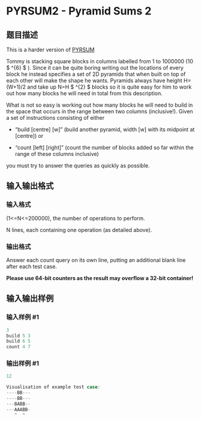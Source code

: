 # PYRSUM2 - Pyramid Sums 2

## 题目描述

This is a harder version of [PYRSUM](../PYRSUM)

Tommy is stacking square blocks in columns labelled from 1 to 1000000 (10 $ ^{6} $ ). Since it can be quite boring writing out the locations of every block he instead specifies a set of 2D pyramids that when built on top of each other will make the shape he wants. Pyramids always have height H=(W+1)/2 and take up N=H $ ^{2} $ blocks so it is quite easy for him to work out how many blocks he will need in total from this description.

What is not so easy is working out how many blocks he will need to build in the space that occurs in the range between two columns (inclusive!). Given a set of instructions consisting of either

- “build \[centre\] \[w\]” (build another pyramid, width \[w\] with its midpoint at \[centre\]) or

- “count \[left\] \[right\]” (count the number of blocks added so far within the range of these columns inclusive)

you must try to answer the queries as quickly as possible.

## 输入输出格式

### 输入格式

(1<=N<=200000), the number of operations to perform.

N lines, each containing one operation (as detailed above).

### 输出格式

Answer each count query on its own line, putting an additional blank line after each test case.

**Please use 64-bit counters as the result may overflow a 32-bit container!**

## 输入输出样例

### 输入样例 #1

```cpp
3
build 5 3
build 6 5
count 4 7
```


### 输出样例 #1

```cpp
12

Visualisation of example test case:
----BB---
----BB---
---BABB--
---AAABB-
   ^  ^
```


